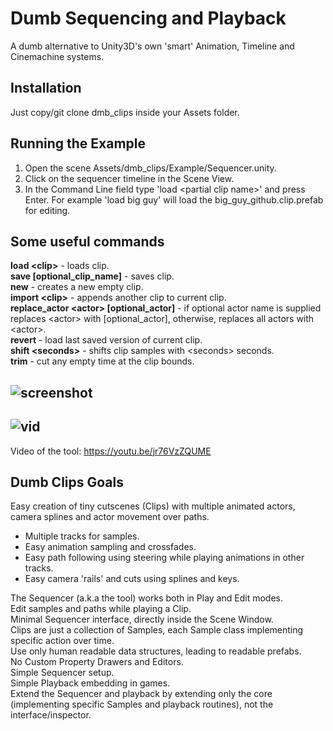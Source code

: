 # Dumb Sequencing and Playback  

A dumb alternative to Unity3D's own 'smart' Animation, Timeline and Cinemachine systems.  

Installation
----
Just copy/git clone dmb_clips inside your Assets folder.

Running the Example
----
1) Open the scene Assets/dmb_clips/Example/Sequencer.unity. 
2) Click on the sequencer timeline in the Scene View. 
3) In the Command Line field type 'load \<partial clip name\>' and press Enter. For example 'load big guy' will load the big_guy_github.clip.prefab for editing.

Some useful commands
----
**load \<clip\>** - loads clip.  
**save \[optional_clip_name\]** - saves clip.  
**new** - creates a new empty clip.  
**import \<clip\>** - appends another clip to current clip.  
**replace_actor \<actor\> \[optional_actor\]** - if optional actor name is supplied replaces \<actor\> with [optional_actor], otherwise, replaces all actors with \<actor\>.  
**revert** - load last saved version of current clip.  
**shift \<seconds\>** - shifts clip samples with \<seconds\> seconds.  
**trim** - cut any empty time at the clip bounds.  

![screenshot](https://i.imgur.com/sHUU5de.png)
----
![vid](https://i.imgur.com/Ft3AgNi.gif)
----
Video of the tool: https://youtu.be/jr76VzZQUME

Dumb Clips Goals
----
Easy creation of tiny cutscenes (Clips) with multiple animated actors, camera splines and actor movement over paths.  
* Multiple tracks for samples.  
* Easy animation sampling and crossfades.  
* Easy path following using steering while playing animations in other tracks.  
* Easy camera 'rails' and cuts using splines and keys.    

The Sequencer (a.k.a the tool) works both in Play and Edit modes.  
Edit samples and paths while playing a Clip.  
Minimal Sequencer interface, directly inside the Scene Window.  
Clips are just a collection of Samples, each Sample class implementing specific action over time.  
Use only human readable data structures, leading to readable prefabs.  
No Custom Property Drawers and Editors.  
Simple Sequencer setup.  
Simple Playback embedding in games.  
Extend the Sequencer and playback by extending only the core (implementing specific Samples and playback routines), not the interface/inspector.
